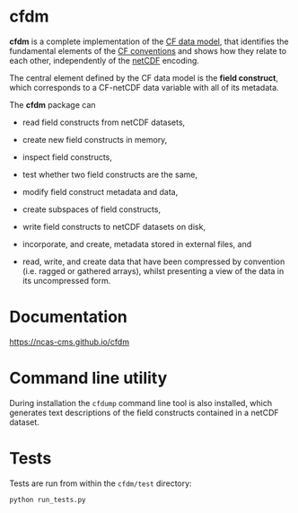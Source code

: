 cfdm
====

**cfdm** is a complete implementation of the [CF data
model](https://www.geosci-model-dev.net/10/4619/2017), that identifies
the fundamental elements of the [CF
conventions](http://cfconventions.org/) and shows how they relate to
each other, independently of the
[netCDF](https://www.unidata.ucar.edu/software/netcdf/) encoding.

The central element defined by the CF data model is the **field
construct**, which corresponds to a CF-netCDF data variable with all
of its metadata.

The **cfdm** package can

* read field constructs from netCDF datasets,

* create new field constructs in memory,

* inspect field constructs,

* test whether two field constructs are the same,

* modify field construct metadata and data,

* create subspaces of field constructs,

* write field constructs to netCDF datasets on disk,

* incorporate, and create, metadata stored in external files, and

* read, write, and create data that have been compressed by convention
  (i.e. ragged or gathered arrays), whilst presenting a view of the
  data in its uncompressed form.

Documentation
=============

https://ncas-cms.github.io/cfdm

Command line utility
====================

During installation the `cfdump` command line tool is also installed,
which generates text descriptions of the field constructs contained
in a netCDF dataset.

Tests
=====

Tests are run from within the ``cfdm/test`` directory:

    python run_tests.py
